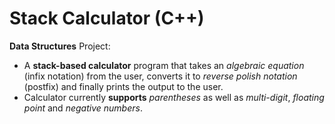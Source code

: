 # Stack Calculator (C++)
**Data Structures** Project:
- A **stack-based calculator** program that takes an _algebraic equation_ (infix notation) from the user, converts it to _reverse polish notation_ (postfix) and finally prints the output to the user.
- Calculator currently **supports** _parentheses_ as well as _multi-digit_, _floating point_ and _negative numbers_.
